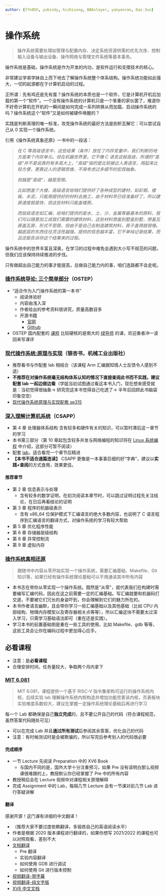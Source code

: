 ```yaml
---
author: [Y7n05h, yubindy, hizhisong, BBAslayer, yanyanran, Daz-3ux]
---
```


# 操作系统

> 操作系统需要处理如管理与配置内存、决定系统资源供需的优先次序、控制输入设备与输出设备、操作网络与管理文件系统等基本事务。

操作系统是基础，操作系统是作为开发的内功，是软件运行和支撑技术的核心。

非常建议学弟学妹自上而下地去了解操作系统整个体系结构。操作系统功能如此强大，一切的起源都在于计算机启动的过程。

正所谓：先有鸡还是先有蛋？操作系统的本质也是一个软件，它是计算机开机后加载的第一个“软件”。一个没有操作系统的计算机只是一个笨重的家伙罢了，难道你不好奇计算机在开机的一瞬间是如何完成一系列转换从而加载、启动操作系统的吗？操作系统这个“软件”又是如何被硬件唤醒的？

实践是判断真理的唯一标准，攻克操作系统的最好方法是剖析瓦解它：可以尝试自己从 0 实现一个操作系统。

引用《操作系统真象还原》一书中的一段话：

> _在 C 等高级语言中，这些结果（条件）放在了内存变量中，我们判断的地方是某个内存单元。但在机器世界里，它不像 C 语言这般高级，所谓的“高级”并不是说真的有多高大上，“高级”指的是比较接近人类语言，用起来比较方便，更靠近人的逻辑思维，不用考虑过多细节的宏观抽象。_
>
> _但越是“高级”，越是受限。_
>
> _比如想盖个大楼，高级语言给咱们提供好了各种成型的建材，如彩钢、楼板、水泥，只能用提供好的材料去施工，由于材料早已经准备好了，所以建房速度就是快，但这些材料只能盖楼房。_
>
> _而低级语言如汇编，给咱们提供的是水、土、沙、金属等最基本的原料，我们可以随意加工成我们需要的建筑材料，这些材料想盖别墅盖别墅，想盖瓦房盖瓦房，形式不受限，但由于是自己去制造建筑材料，房子盖得就很慢。越底层的东西往往灵活性越强，提供的信息越丰富，它不单纯记录结果，而且还能告诉你这个结果来的过程。_

操作系统中的世界丰富且深奥，在学习的过程中难免会遇到大小写不规范的问题，但我们应该保持持续推进的步伐。

只有做超出自己能力的事才能提高，总做自己能力内的事，咱们连路都不会走呢。

### [操作系统导论: 三个简单部分](https://book.douban.com/subject/33463930/)（OSTEP）

- “适合作为入门操作系统的第一本书”
  - 阅读体验好
  - 内容由浅入深
  - 作者给出的参考资料很讲究，质量高数目多
  - 开源书籍
    - [官网](https://pages.cs.wisc.edu/~remzi/OSTEP/)
    - [Github](https://github.com/remzi-arpacidusseau/ostep-translations)
- OSTEP 国内配套的 [课程](https://www.bilibili.com/video/BV1HN41197Ko) 比较硬核的是南大的 [绿导师](http://jyywiki.cn/) 的课，欢迎勇者冲一波回来写课评

### [现代操作系统:原理与实现](https://book.douban.com/subject/35208251/)（银杏书，机械工业出版社）

- 推荐看书与作配套 lab 相结合（该课程 Arm 汇编据知情人士反馈令人感到不适）
- **不推荐在对操作系统毫无结构体系认知的情况下直接查阅此书而不实践，建议配套 lab 一起边做边看**（学姐当初试图通过看这本书入门，现在想来感受就是：当初觉得很抽象-> 研究完这本书觉得自己吃透了-> 半年后回顾此书脑袋印象空空）
- [现代操作系统原理与实现配套 se315](https://ipads.se.sjtu.edu.cn/courses/os/)

### [深入理解计算机系统](https://book.douban.com/subject/26912767/)（CSAPP）

- 第 4 章 处理器体系结构 含有较多和硬件有关的知识，可以暂时滞后这一章节的学习
- 本书第三部分（第 10 章起包含较多并发与网络编程的知识将在 [Linux 系统编程](linux-system-programming) 中介绍，这部分可暂不阅读）
- 配套 [lab](http://csapp.cs.cmu.edu/3e/labs.html)，适合看完一个章节后精进
- **【本书不适合通篇连读】** CSAPP 更像是一本事事巨细的好“字典”，建议以**实践+查阅**的方式食用，效果更佳。

#### 推荐章节

- 第 2 章 信息表示与处理
  - 含有较多的数学证明，在初次阅读本章节时，可以跳过证明过程先关注结论，在日后再看结论的证明
- 第 3 章 程序的机器级表示
  - 含有 x86_64 位保护模式下汇编语言的绝大多数内容，也说明了 C 语言程序到汇编语言的翻译方式，对操作系统的学习有较大帮助
- 第 5 章 优化程序性能
- 第 6 章 存储器层级结构
- 第 8 章 异常控制流
- 第 9 章 虚拟内存

### [操作系统真相还原](https://book.douban.com/subject/26745156/)

> 跟随书中内容从零开始实现一个操作系统，需要汇编基础、Makefile、Git 知识等，如果已经有操作系统理论基础可以不用通读其中所有内容

- 本书志在带你从零实现一个操作系统。既然是“从零”，就代表我们在构建时需要编写汇编代码，因此在这之前需要一定的汇编基础。写汇编就要和机器码打交道，不要被它们冗长的身姿吓到，你会理解到它们的魅力所在的。
- 本书作者语言幽默，且会带你学习一些汇编基础以及其他基础（比如 CPU 内部结构、物理内存模型以及寄存器相关点等等），所以汇编这块不需要太过深入学习，只需学习基础语法即可（重在还是实践）。
- 学习本书的前置基础倒是重在一些工具的使用，比如 Makefile、gdb 等等，这些工具会让你在编码过程中更加得心应手。

## 必看课程

- 注意：是**必看课程**
- 合理安排时间，任务量较大，争取两个月内拿下

### [MIT 6.081](https://csdiy.wiki/%E6%93%8D%E4%BD%9C%E7%B3%BB%E7%BB%9F/MIT6.S081/)

> MIT 6.081，课程提供一个基于 RISC-V 指令集架构可运行的操作系统内核，后续实验 lab 理解操作系统内核构造并增加功能完善该内核，页表板块实验难度系数较大，建议在掌握一定操作系统理论基础后再进行学习

每一个 Lab 都确保是自己**独立完成**的，且不要公开自己的代码（符合课程规范，虽然答案代码随处可见）

- 可以在完成 Lab 并且**通过所有测试**后参阅其余答案，优化自己的代码
- 注意：有时候测试时是会被欺骗的，所以写完后参考别人的代码很必要

#### 完成顺序

- 一节 Lecture 先阅读 Preparation 中的 XV6 Book
  - 与国内不同的是，国外大学十分注重预习，如果 Pre 没有读明白那么视频课很难跟的上，教授默认你已经掌握了 Pre 中的所有内容
- 教授稍后会在 Lecture 视频中对课程相关原理解释
- 完成 Assignment 中的 Lab，每隔几节 Lecture 会有一节课对前几节 Lab 进行答疑讲解

#### 翻译

感谢开源！这门课有详细的中文翻译！

- （推荐大家不要过度依赖翻译，多锻炼自己的英语阅读水平）
- 作者是根据 2020 版本课程进行翻译的，如果你想写 2021/2022 的课程也可以对照观看，差别不大
- [文档翻译](http://xv6.dgs.zone/)
  - Pre 翻译
  - 实验内容翻译
  - 如何使用 GDB 进行调试
  - 如何使用 Git 进行版本控制
- [视频翻译-带字幕](https://www.bilibili.com/video/BV19k4y1C7kA/?spm_id_from=333.999.0.0&vd_source=24d6d00d2e02a738709effaecaa63284)
- [视频翻译-纯文字版](https://mit-public-courses-cn-translatio.gitbook.io/mit6-s081/)
- [XV6 中文文档](https://th0ar.gitbooks.io/xv6-chinese/content/index.html)
